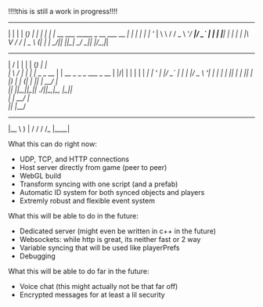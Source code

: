 !!!!this is still a work in progress!!!!


  _    _       _                          _ 
 | |  | |     (_)                        | |
 | |  | |_ __  ___   _____ _ __ ___  __ _| |
 | |  | | '_ \| \ \ / / _ \ '__/ __|/ _` | |
 | |__| | | | | |\ V /  __/ |  \__ \ (_| | |
  \____/|_| |_|_| \_/ \___|_|  |___/\__,_|_|                       

  __  __       _ _   _       _                       
 |  \/  |     | | | (_)     | |                      
 | \  / |_   _| | |_ _ _ __ | | __ _ _   _  ___ _ __ 
 | |\/| | | | | | __| | '_ \| |/ _` | | | |/ _ \ '__|
 | |  | | |_| | | |_| | |_) | | (_| | |_| |  __/ |   
 |_|  |_|\__,_|_|\__|_| .__/|_|\__,_|\__, |\___|_|   
                      | |             __/ |          
                      |_|            |___/          
  ___
 |__ \ 
    ) |
   / / 
  / /_ 
 |____|
       
       

What this can do right now:
- UDP, TCP, and HTTP connections
- Host server directly from game (peer to peer)
- WebGL build
- Transform syncing with one script (and a prefab)
- Automatic ID system for both synced objects and players
- Extremly robust and flexible event system

What this will be able to do in the future:
- Dedicated server (might even be written in c++ in the future)
- Websockets: while http is great, its neither fast or 2 way
- Variable syncing that will be used like playerPrefs
- Debugging

What this will be able to do far in the future:
- Voice chat (this might actually not be that far off)
- Encrypted messages for at least a lil security
